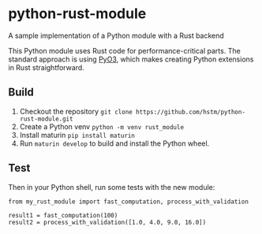 # python-rust-module
A sample implementation of a Python module with a Rust backend

This Python module uses Rust code for performance-critical parts. The standard approach is using [PyO3](https://github.com/PyO3/pyo3), which makes creating Python extensions in Rust straightforward.

## Build

1. Checkout the repository ```git clone https://github.com/hstm/python-rust-module.git```
2. Create a Python venv ```python -m venv rust_module```
3. Install maturin ```pip install maturin```
4. Run ```maturin develop``` to build and install the Python wheel.

## Test
Then in your Python shell, run some tests with the new module:
```
from my_rust_module import fast_computation, process_with_validation

result1 = fast_computation(100)
result2 = process_with_validation([1.0, 4.0, 9.0, 16.0])
```